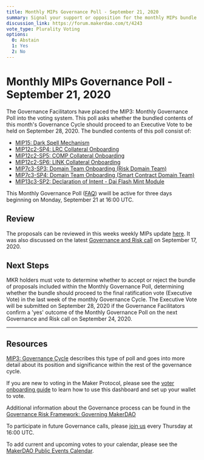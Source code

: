 ```yaml
---
title: Monthly MIPs Governance Poll - September 21, 2020
summary: Signal your support or opposition for the monthly MIPs bundle for September
discussion_link: https://forum.makerdao.com/t/4243
vote_type: Plurality Voting
options:
  0: Abstain
  1: Yes
  2: No
---
```


# Monthly MIPs Governance Poll - September 21, 2020

The Governance Facilitators have placed the MIP3: Monthly Governance Poll into the voting system. This poll asks whether the bundled contents of this month's Governance Cycle should proceed to an Executive Vote to be held on September 28, 2020. The bundled contents of this poll consist of:

- [MIP15: Dark Spell Mechanism](https://forum.makerdao.com/t/2578)
- [MIP12c2-SP4: LRC Collateral Onboarding](https://forum.makerdao.com/t/3558)
- [MIP12c2-SP5: COMP Collateral Onboarding](https://forum.makerdao.com/t/4065)
- [MIP12c2-SP6: LINK Collateral Onboarding](https://forum.makerdao.com/t/4066)
- [MIP7c3-SP3: Domain Team Onboarding (Risk Domain Team)](https://forum.makerdao.com/t/4050)
- [MIP7c3-SP4: Domain Team Onboarding (Smart Contract Domain Team)](https://forum.makerdao.com/t/4057)
- [MIP13c3-SP2: Declaration of Intent - Dai Flash Mint Module](https://forum.makerdao.com/t/3635)

This Monthly Governance Poll ([FAQ](https://community-development.makerdao.com/makerdao-mcd-faqs/faqs#governance)) wwill be active for three days beginning on Monday, September 21 at 16:00 UTC.

## Review

The proposals can be reviewed in this weeks weekly MIPs update [here](https://forum.makerdao.com/t/4243). It was also discussed on the latest [Governance and Risk call](https://forum.makerdao.com/t/4074) on September 17, 2020.

## Next Steps

MKR holders must vote to determine whether to accept or reject the bundle of proposals included within the Monthly Governance Poll, determining whether the bundle should proceed to the final ratification vote (Executive Vote) in the last week of the monthly Governance Cycle. The Executive Vote will be submitted on September 28, 2020 if the Governance Facilitators confirm a 'yes' outcome of the Monthly Governance Poll on the next Governance and Risk call on September 24, 2020.

---

## Resources

[MIP3: Governance Cycle](https://github.com/makerdao/mips/blob/Accepted/MIP3/mip3.md) describes this type of poll and goes into more detail about its position and significance within the rest of the governance cycle.

If you are new to voting in the Maker Protocol, please see the [voter onboarding guide](https://community-development.makerdao.com/onboarding/voter-onboarding) to learn how to use this dashboard and set up your wallet to vote.

Additional information about the Governance process can be found in the [Governance Risk Framework: Governing MakerDAO](https://community-development.makerdao.com/governance/governance-risk-framework)

To participate in future Governance calls, please [join us](https://community-development.makerdao.com/governance/governance-and-risk-meetings) every Thursday at 16:00 UTC.

To add current and upcoming votes to your calendar, please see the [MakerDAO Public Events Calendar](https://calendar.google.com/calendar/embed?src=makerdao.com_3efhm2ghipksegl009ktniomdk%40group.calendar.google.com&ctz=America%2FLos_Angeles).
